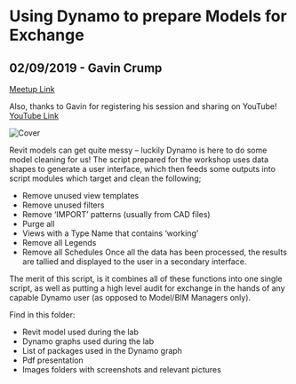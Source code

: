# Using Dynamo to prepare Models for Exchange
## 02/09/2019 - Gavin Crump
[Meetup Link](https://www.meetup.com/en-AU/Dynamo-Sydney-User-Group/events/263744738/)

Also, thanks to Gavin for registering his session and sharing on YouTube!
[YouTube Link](https://www.youtube.com/watch?v=jJSHmJnXIdk)

![Cover](\imgs\cover.png)

Revit models can get quite messy – luckily Dynamo is here to do some model cleaning for us!
The script prepared for the workshop uses data shapes to generate a user interface, which then feeds some outputs into script modules which target and clean the following;
*	Remove unused view templates
*	Remove unused filters
*	Remove ‘IMPORT’ patterns (usually from CAD files)
*	Purge all
*	Views with a Type Name that contains ‘working’
*	Remove all Legends
*	Remove all Schedules
Once all the data has been processed, the results are tallied and displayed to the user in a secondary interface.

The merit of this script, is it combines all of these functions into one single script, as well as putting a high level audit for exchange in the hands of any capable Dynamo user (as opposed to Model/BIM Managers only).

Find in this folder:
* Revit model used during the lab
* Dynamo graphs used during the lab
* List of packages used in the Dynamo graph
* Pdf presentation
* Images folders with screenshots and relevant pictures
